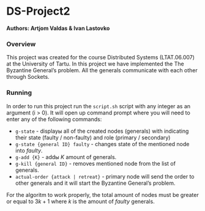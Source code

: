 # DS-Project2

**Authors: Artjom Valdas & Ivan Lastovko**

### Overview
This project was created for the course Distributed Systems (LTAT.06.007) at the University of Tartu. 
In this project we have implemented the The Byzantine General’s problem.
All the generals communicate with each other through Sockets.

### Running
In order to run this project run the `script.sh` script with any integer as an argument (i > 0).
It will open up command prompt where you will need to enter any of the following commands:
* `g-state` - displayы all of the created nodes (generals) with indicating their state (faulty / non-faulty) and role (primary / secondary)
* `g-state {general ID} faulty` - changes state of the mentioned node into *faulty*.
* `g-add {K}` - addы *K* amount of generals.
* `g-kill {general ID}` - removes mentioned node from the list of generals.
* `actual-order {attack | retreat}` - primary node will send the order to other generals and it will start the Byzantine General’s problem.

For the algoritm to work properly, the total amount of nodes must be greater or equal to $3k+1$ where $k$ is the amount of *faulty* generals.
